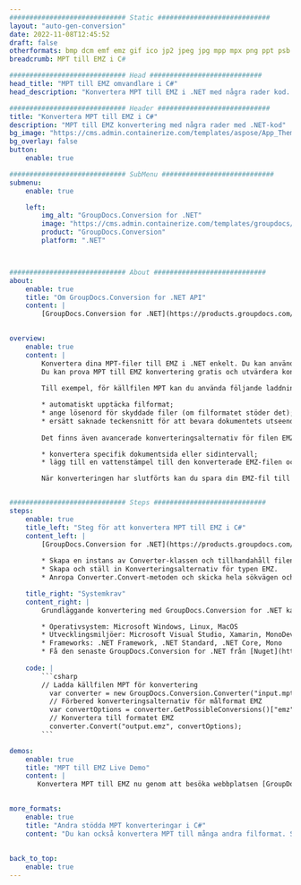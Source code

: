 ```yaml
---
############################# Static ############################
layout: "auto-gen-conversion"
date: 2022-11-08T12:45:52
draft: false
otherformats: bmp dcm emf emz gif ico jp2 jpeg jpg mpp mpx png ppt psb psd svg svgz tga tif tiff webp wmf wmz xer
breadcrumb: MPT till EMZ i C#

############################# Head ############################
head_title: "MPT till EMZ omvandlare i C#"
head_description: "Konvertera MPT till EMZ i .NET med några rader kod. Använd GroupDocs Document Conversion API för att konvertera över 160 filformat."

############################# Header ############################
title: "Konvertera MPT till EMZ i C#"
description: "MPT till EMZ konvertering med några rader med .NET-kod"
bg_image: "https://cms.admin.containerize.com/templates/aspose/App_Themes/V3/images/bg/header1.png"
bg_overlay: false
button:
    enable: true

############################# SubMenu ############################
submenu:
    enable: true

    left:
        img_alt: "GroupDocs.Conversion for .NET"
        image: "https://cms.admin.containerize.com/templates/groupdocs/images/product-logos/90x90-noborder/groupdocs-conversion-net.png"
        product: "GroupDocs.Conversion"
        platform: ".NET"



############################# About ############################
about:
    enable: true
    title: "Om GroupDocs.Conversion for .NET API"
    content: |
        [GroupDocs.Conversion for .NET](https://products.groupdocs.com/conversion/net/) kan användas för att konvertera Microsoft Word, Excel, PowerPoint, PDF, Visio och andra format. GroupDocs.Conversion är ett fristående API som är lämpligt för back-end och interna system där hög prestanda krävs. Det beror inte på någon programvara som Microsoft eller Open Office.
    

overview:
    enable: true
    content: |
        Konvertera dina MPT-filer till EMZ i .NET enkelt. Du kan använda bara ett par C# kodrader i valfri plattform som du vill, som - Windows, Linux, macOS.
        Du kan prova MPT till EMZ konvertering gratis och utvärdera konverteringsresultatens kvalitet. Tillsammans med enkla filkonverteringsscenarier kan du prova mer avancerade alternativ för att ladda källfilen MPT och för att spara resultatet EMZ. 
        
        Till exempel, för källfilen MPT kan du använda följande laddningsalternativ:

        * automatiskt upptäcka filformat;
        * ange lösenord för skyddade filer (om filformatet stöder det);
        * ersätt saknade teckensnitt för att bevara dokumentets utseende.
        
        Det finns även avancerade konverteringsalternativ för filen EMZ:

        * konvertera specifik dokumentsida eller sidintervall;
        * lägg till en vattenstämpel till den konverterade EMZ-filen och många fler.

        När konverteringen har slutförts kan du spara din EMZ-fil till den lokala filsökvägen eller någon tredje parts lagring som FTP, Amazon S3, Google Drive, Dropbox etc. Observera - för att konvertera MPT till {{ TO}} det finns inget behov av någon ytterligare programvara installerad - som MS Office, Open Office, Adobe Acrobat Reader etc.


############################# Steps ############################
steps:
    enable: true
    title_left: "Steg för att konvertera MPT till EMZ i C#"
    content_left: |
        [GroupDocs.Conversion for .NET](https://products.groupdocs.com/conversion/net/) gör det enkelt för utvecklare att konvertera en MPT-fil till EMZ med några rader kod.
        
        * Skapa en instans av Converter-klassen och tillhandahåll filen MPT med den fullständiga sökvägen
        * Skapa och ställ in Konverteringsalternativ för typen EMZ.
        * Anropa Converter.Convert-metoden och skicka hela sökvägen och formatet (EMZ) som en parameter

    title_right: "Systemkrav"
    content_right: |
        Grundläggande konvertering med GroupDocs.Conversion for .NET kan göras med bara några enkla steg. Våra API:er stöds på alla större plattformar och operativsystem. Innan du kör koden nedan, se till att du har följande förutsättningar installerade på ditt system.

        * Operativsystem: Microsoft Windows, Linux, MacOS
        * Utvecklingsmiljöer: Microsoft Visual Studio, Xamarin, MonoDevelop
        * Frameworks: .NET Framework, .NET Standard, .NET Core, Mono
        * Få den senaste GroupDocs.Conversion for .NET från [Nuget](https://www.nuget.org/packages/groupdocs.conversion)
         
    code: |
        ```csharp    
        // Ladda källfilen MPT för konvertering
          var converter = new GroupDocs.Conversion.Converter("input.mpt");
          // Förbered konverteringsalternativ för målformat EMZ
          var convertOptions = converter.GetPossibleConversions()["emz"].ConvertOptions;
          // Konvertera till formatet EMZ
          converter.Convert("output.emz", convertOptions);
        ```

demos:
    enable: true
    title: "MPT till EMZ Live Demo"
    content: |
       Konvertera MPT till EMZ nu genom att besöka webbplatsen [GroupDocs.Conversion App](https://products.groupdocs.app/conversion/family). Onlinedemo har följande fördelar
          

more_formats:
    enable: true
    title: "Andra stödda MPT konverteringar i C#"
    content: "Du kan också konvertera MPT till många andra filformat. Se listan nedan."
       
       
back_to_top:
    enable: true
---
```


